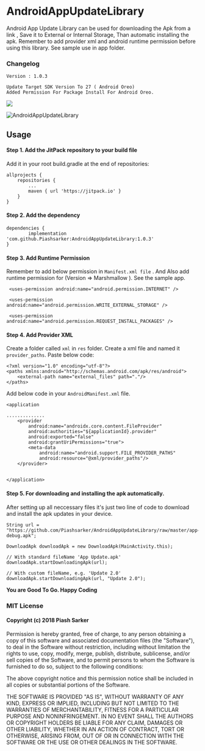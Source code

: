 # AndroidAppUpdateLibrary
Android App Update Library can be used for downloading the Apk from a link , Save it to External or Internal Storage, Than automatic installing the apk. Remember to add provider xml and android runtime permission before using this library. See sample use in app folder.

### Changelog 

    Version : 1.0.3 
    
    Update Target SDK Version To 27 ( Android Oreo)
    Added Permission For Package Install For Android Oreo.




[![](https://jitpack.io/v/Piashsarker/AndroidAppUpdateLibrary.svg)](https://jitpack.io/#Piashsarker/AndroidAppUpdateLibrary)

![AndroidAppUpdateLibrary](https://github.com/Piashsarker/AndroidAppUpdateLibrary/blob/master/AppUpdateLibrary.gif)

## Usage 

#### Step 1. Add the JitPack repository to your build file 

Add it in your root build.gradle at the end of repositories: </br> 


	allprojects {
		repositories {
			...
			maven { url 'https://jitpack.io' }
		}
	}
  
#### Step 2. Add the dependency

	dependencies {
	        implementation 'com.github.Piashsarker:AndroidAppUpdateLibrary:1.0.3'
	}
  
  
#### Step 3. Add Runtime Permission 

Remember to add below  permission in `Manifest.xml file` . And Also add runtime permission for (Version => Marshmallow ). See the sample app. 

     <uses-permission android:name="android.permission.INTERNET" />
  
     <uses-permission android:name="android.permission.WRITE_EXTERNAL_STORAGE" />
     
     <uses-permission android:name="android.permission.REQUEST_INSTALL_PACKAGES" /> 
     
 
 ####  Step 4. Add Provider XML 
 Create a folder called `xml` in `res` folder. Create a xml file and named it `provider_paths`. Paste below code: 
 
    <?xml version="1.0" encoding="utf-8"?>
    <paths xmlns:android="http://schemas.android.com/apk/res/android">
    	<external-path name="external_files" path="."/>
    </paths>
      
 Add below code in your `AndroidManifest.xml` file.    
 

    <application
      
	..............
        <provider
            android:name="androidx.core.content.FileProvider"
            android:authorities="${applicationId}.provider"
            android:exported="false"
            android:grantUriPermissions="true">
            <meta-data
                android:name="android.support.FILE_PROVIDER_PATHS"
                android:resource="@xml/provider_paths"/>
        </provider>


    </application>

 
 #### Step 5. For downloading and installing the apk automatically.
 
 After setting up all neccessary files it's just two line of code to download and install the apk updates in your device. 
  	
	String url = "https://github.com/Piashsarker/AndroidAppUpdateLibrary/raw/master/app-debug.apk";
	
	DownloadApk downloadApk = new DownloadApk(MainActivity.this);
       	
	// With standard fileName 'App Update.apk'
	downloadApk.startDownloadingApk(url);
	
	// With custom fileName, e.g. 'Update 2.0'
 	downloadApk.startDownloadingApk(url, "Update 2.0");
 
 
 <b> You are Good To Go. Happy Coding </b> 
 
 ### MIT License

#### Copyright (c) 2018 Piash Sarker

Permission is hereby granted, free of charge, to any person obtaining a copy
of this software and associated documentation files (the "Software"), to deal
in the Software without restriction, including without limitation the rights
to use, copy, modify, merge, publish, distribute, sublicense, and/or sell
copies of the Software, and to permit persons to whom the Software is
furnished to do so, subject to the following conditions:

The above copyright notice and this permission notice shall be included in all
copies or substantial portions of the Software.

THE SOFTWARE IS PROVIDED "AS IS", WITHOUT WARRANTY OF ANY KIND, EXPRESS OR
IMPLIED, INCLUDING BUT NOT LIMITED TO THE WARRANTIES OF MERCHANTABILITY,
FITNESS FOR A PARTICULAR PURPOSE AND NONINFRINGEMENT. IN NO EVENT SHALL THE
AUTHORS OR COPYRIGHT HOLDERS BE LIABLE FOR ANY CLAIM, DAMAGES OR OTHER
LIABILITY, WHETHER IN AN ACTION OF CONTRACT, TORT OR OTHERWISE, ARISING FROM,
OUT OF OR IN CONNECTION WITH THE SOFTWARE OR THE USE OR OTHER DEALINGS IN THE
SOFTWARE.
